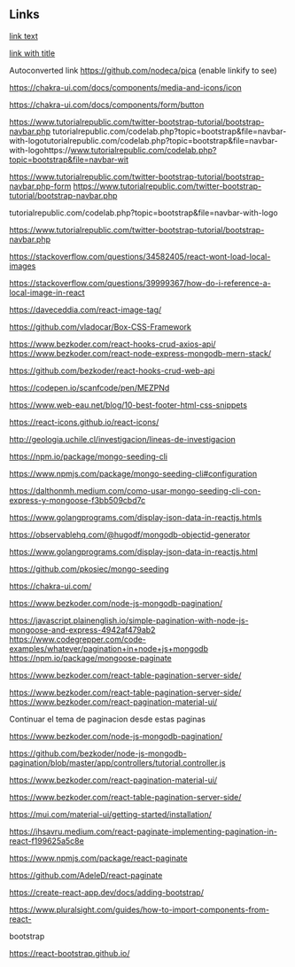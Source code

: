 ## Links

[link text](http://dev.nodeca.com)

[link with title](http://nodeca.github.io/pica/demo/ "title text!")

Autoconverted link https://github.com/nodeca/pica (enable linkify to see)

https://chakra-ui.com/docs/components/media-and-icons/icon

https://chakra-ui.com/docs/components/form/button

https://www.tutorialrepublic.com/twitter-bootstrap-tutorial/bootstrap-navbar.php
tutorialrepublic.com/codelab.php?topic=bootstrap&file=navbar-with-logotutorialrepublic.com/codelab.php?topic=bootstrap&file=navbar-with-logohttps://www.tutorialrepublic.com/codelab.php?topic=bootstrap&file=navbar-wit

https://www.tutorialrepublic.com/twitter-bootstrap-tutorial/bootstrap-navbar.php-form
https://www.tutorialrepublic.com/twitter-bootstrap-tutorial/bootstrap-navbar.php

tutorialrepublic.com/codelab.php?topic=bootstrap&file=navbar-with-logo

https://www.tutorialrepublic.com/twitter-bootstrap-tutorial/bootstrap-navbar.php

https://stackoverflow.com/questions/34582405/react-wont-load-local-images

https://stackoverflow.com/questions/39999367/how-do-i-reference-a-local-image-in-react

https://daveceddia.com/react-image-tag/

https://github.com/vladocar/Box-CSS-Framework

https://www.bezkoder.com/react-hooks-crud-axios-api/
https://www.bezkoder.com/react-node-express-mongodb-mern-stack/

https://github.com/bezkoder/react-hooks-crud-web-api

https://codepen.io/scanfcode/pen/MEZPNd

https://www.web-eau.net/blog/10-best-footer-html-css-snippets

https://react-icons.github.io/react-icons/

http://geologia.uchile.cl/investigacion/lineas-de-investigacion

https://npm.io/package/mongo-seeding-cli

https://www.npmjs.com/package/mongo-seeding-cli#configuration

https://dalthonmh.medium.com/como-usar-mongo-seeding-cli-con-express-y-mongoose-f3bb509cbd7c

https://www.golangprograms.com/display-json-data-in-reactjs.htmls

https://observablehq.com/@hugodf/mongodb-objectid-generator

https://www.golangprograms.com/display-json-data-in-reactjs.html

https://github.com/pkosiec/mongo-seeding

https://chakra-ui.com/

https://www.bezkoder.com/node-js-mongodb-pagination/

https://javascript.plainenglish.io/simple-pagination-with-node-js-mongoose-and-express-4942af479ab2
https://www.codegrepper.com/code-examples/whatever/pagination+in+node+js+mongodb
https://npm.io/package/mongoose-paginate

https://www.bezkoder.com/react-table-pagination-server-side/

https://www.bezkoder.com/react-table-pagination-server-side/
https://www.bezkoder.com/react-pagination-material-ui/

Continuar el tema de paginacion desde estas paginas

https://www.bezkoder.com/node-js-mongodb-pagination/

https://github.com/bezkoder/node-js-mongodb-pagination/blob/master/app/controllers/tutorial.controller.js

https://www.bezkoder.com/react-pagination-material-ui/

https://www.bezkoder.com/react-table-pagination-server-side/

https://mui.com/material-ui/getting-started/installation/

https://ihsavru.medium.com/react-paginate-implementing-pagination-in-react-f199625a5c8e

https://www.npmjs.com/package/react-paginate

https://github.com/AdeleD/react-paginate

https://create-react-app.dev/docs/adding-bootstrap/

https://www.pluralsight.com/guides/how-to-import-components-from-react-

bootstrap

https://react-bootstrap.github.io/
